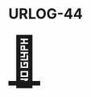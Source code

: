 # URLOG-44

<a href="http://thomas-mayer.de/portfolio/table-tennis-trainer" style="font-size: 10vw; text-align:center;" target="_blank"><div>🚪</div></a>